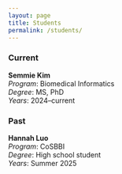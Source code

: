 ```yaml
---
layout: page
title: Students
permalink: /students/
---
```


### Current

**Semmie Kim**  
*Program*: Biomedical Informatics  
*Degree*: MS, PhD  
*Years*: 2024–current  

### Past

**Hannah Luo**  
*Program*: CoSBBI  
*Degree*: High school student  
*Years*: Summer 2025  
